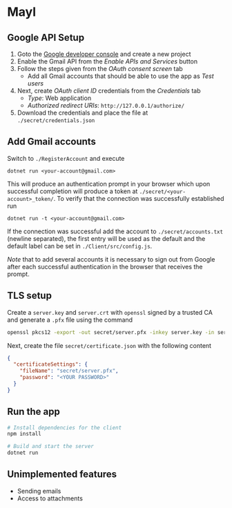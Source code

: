 # Mayl

## Google API Setup
1. Goto the [Google developer console](https://console.cloud.google.com/apis) and create a new project
2. Enable the Gmail API from the *Enable APIs and Services* button
3. Follow the steps given from the *OAuth consent screen* tab
	- Add all Gmail accounts that should be able to use the app as *Test users*
4. Next, create *OAuth client ID* credentials from the *Credentials* tab
	- *Type*: Web application
	- *Authorized redirect URIs*: `http://127.0.0.1/authorize/`
5. Download the credentials and place the file at `./secret/credentials.json`

## Add Gmail accounts
Switch to `./RegisterAccount` and execute 
```
dotnet run <your-account@gmail.com> 
```
This will produce an authentication prompt in your browser which upon successful completion will produce a token at `./secret/<your-account>_token/`. To verify that the connection was successfully established run
```
dotnet run -t <your-account@gmail.com> 
```
If the connection was successful add the account to `./secret/accounts.txt` (newline separated), the first entry will be used as the default and the default label can be set in `./Client/src/config.js`.

*Note* that to add several accounts it is necessary to sign out from Google after each successful authentication in the browser that receives the prompt.

## TLS setup
Create a `server.key` and `server.crt` with `openssl` signed by a trusted CA and generate a `.pfx` file using the command
```bash
openssl pkcs12 -export -out secret/server.pfx -inkey server.key -in server.crt
```
Next, create the file `secret/certificate.json` with the following content
```json
{
  "certificateSettings": {
    "fileName": "secret/server.pfx",
    "password": "<YOUR PASSWORD>"
  }
}
```

## Run the app
```bash
# Install dependencies for the client
npm install

# Build and start the server
dotnet run
```

## Unimplemented features
* Sending emails
* Access to attachments
